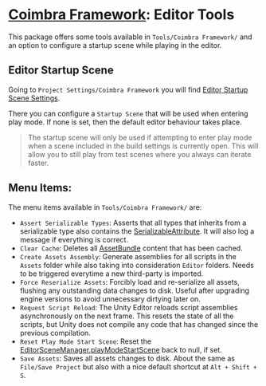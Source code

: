 # [Coimbra Framework](Index.md): Editor Tools

This package offers some tools available in `Tools/Coimbra Framework/` and an option to configure a startup scene while playing in the editor.

## Editor Startup Scene

Going to `Project Settings/Coimbra Framework` you will find [Editor Startup Scene Settings].

There you can configure a `Startup Scene` that will be used when entering play mode.
If none is set, then the default editor behaviour takes place.

> The startup scene will only be used if attempting to enter play mode when a scene included in the build settings is currently open.
> This will allow you to still play from test scenes where you always can iterate faster.

## Menu Items:

The menu items available in `Tools/Coimbra Framework/` are:

- `Assert Serializable Types`: Asserts that all types that inherits from a serializable type also contains the [SerializableAttribute]. It will also log a message if everything is correct.
- `Clear Cache`: Deletes all [AssetBundle] content that has been cached.
- `Create Assets Assembly`: Generate assemblies for all scripts in the `Assets` folder while also taking into consideration `Editor` folders. Needs to be triggered everytime a new third-party is imported.
- `Force Reserialize Assets`: Forcibly load and re-serialize all assets, flushing any outstanding data changes to disk. Useful after upgrading engine versions to avoid unnecessary dirtying later on.
- `Request Script Reload`: The Unity Editor reloads script assemblies asynchronously on the next frame. This resets the state of all the scripts, but Unity does not compile any code that has changed since the previous compilation.
- `Reset Play Mode Start Scene`: Reset the [EditorSceneManager.playModeStartScene] back to null, if set.
- `Save Assets`: Saves all assets changes to disk. About the same as `File/Save Project` but also with a nice default shortcut at `Alt + Shift + S`.

[Editor Startup Scene Settings]:<../Coimbra.Editor/EditorStartupSceneSettings.cs>

[SerializableAttribute]:<https://docs.unity3d.com/ScriptReference/Serializable.html>

[AssetBundle]:<https://docs.unity3d.com/ScriptReference/AssetBundle.html>

[EditorSceneManager.playModeStartScene]:<https://docs.unity3d.com/ScriptReference/SceneManagement.EditorSceneManager-playModeStartScene.html>
